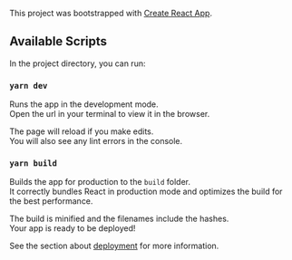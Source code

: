 This project was bootstrapped with
[Create React App](https://github.com/facebook/create-react-app).

## Available Scripts

In the project directory, you can run:

### `yarn dev`

Runs the app in the development mode.<br /> Open
the url in your terminal to view it in the browser.

The page will reload if you make edits.<br /> You will also see any lint errors
in the console.


### `yarn build`

Builds the app for production to the `build` folder.<br /> It correctly bundles
React in production mode and optimizes the build for the best performance.

The build is minified and the filenames include the hashes.<br /> Your app is
ready to be deployed!

See the section about
[deployment](https://facebook.github.io/create-react-app/docs/deployment) for
more information.

